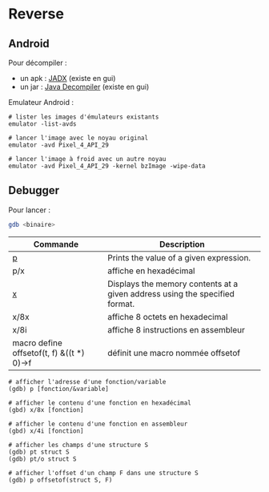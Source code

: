 # Reverse

## Android

Pour décompiler :
- un apk : [JADX](https://github.com/skylot/jadx) (existe en gui)
- un jar : [Java Decompiler](http://java-decompiler.github.io/) (existe en gui)

Emulateur Android :
```shell
# lister les images d'émulateurs existants
emulator -list-avds

# lancer l'image avec le noyau original
emulator -avd Pixel_4_API_29

# lancer l'image à froid avec un autre noyau
emulator -avd Pixel_4_API_29 -kernel bzImage -wipe-data
```

## Debugger

Pour lancer :
```bash
gdb <binaire>
```

| Commande                                               | Description                                                                 |
| ------------------------------------------------------ | --------------------------------------------------------------------------- |
| [p](https://visualgdb.com/gdbreference/commands/print) | Prints the value of a given expression.                                     |
| p/x                                                    | affiche en hexadécimal                                                      |
| [x](https://visualgdb.com/gdbreference/commands/x)     | Displays the memory contents at a given address using the specified format. |
| x/8x                                                   | affiche 8 octets en hexadecimal                                             |
| x/8i                                                   | affiche 8 instructions en assembleur                                        |
| macro define offsetof(t, f) &((t *) 0)->f              | définit une macro nommée offsetof                                           |

```gdb
# afficher l'adresse d'une fonction/variable
(gdb) p [fonction/&variable]

# afficher le contenu d'une fonction en hexadécimal
(gbd) x/8x [fonction]

# afficher le contenu d'une fonction en assembleur
(gbd) x/4i [fonction]

# afficher les champs d'une structure S
(gdb) pt struct S
(gdb) pt/o struct S

# afficher l'offset d'un champ F dans une structure S
(gdb) p offsetof(struct S, F)
```
